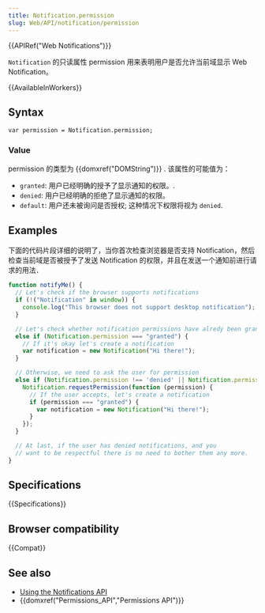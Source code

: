 ```yaml
---
title: Notification.permission
slug: Web/API/notification/permission
---
```

{{APIRef("Web Notifications")}}

`Notification` 的只读属性 permission 用来表明用户是否允许当前域显示 Web Notification。

{{AvailableInWorkers}}

## Syntax

```plain
var permission = Notification.permission;
```

### Value

permission 的类型为 {{domxref("DOMString")}} . 该属性的可能值为：

- `granted`: 用户已经明确的授予了显示通知的权限。.
- `denied`: 用户已经明确的拒绝了显示通知的权限。
- `default`: 用户还未被询问是否授权; 这种情况下权限将视为 `denied`.

## Examples

下面的代码片段详细的说明了，当你首次检查浏览器是否支持 Notification，然后检查当前域是否被授予了发送 Notification 的权限，并且在发送一个通知前进行请求的用法．

```js
function notifyMe() {
  // Let's check if the browser supports notifications
  if (!("Notification" in window)) {
    console.log("This browser does not support desktop notification");
  }

  // Let's check whether notification permissions have alredy been granted
  else if (Notification.permission === "granted") {
    // If it's okay let's create a notification
    var notification = new Notification("Hi there!");
  }

  // Otherwise, we need to ask the user for permission
  else if (Notification.permission !== 'denied' || Notification.permission === "default") {
    Notification.requestPermission(function (permission) {
      // If the user accepts, let's create a notification
      if (permission === "granted") {
        var notification = new Notification("Hi there!");
      }
    });
  }

  // At last, if the user has denied notifications, and you
  // want to be respectful there is no need to bother them any more.
}
```

## Specifications

{{Specifications}}

## Browser compatibility

{{Compat}}

## See also

- [Using the Notifications API](/zh-CN/docs/Web/API/Notifications_API/Using_the_Notifications_API)
- {{domxref("Permissions_API","Permissions API")}}
